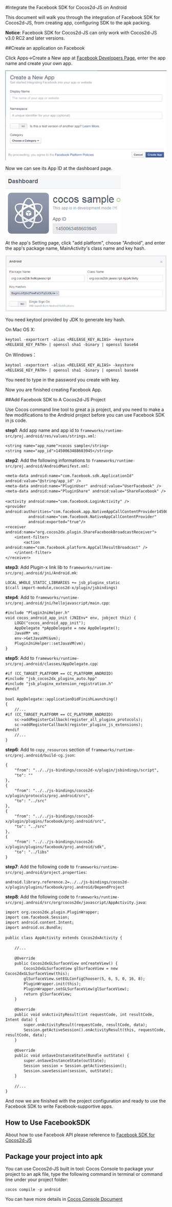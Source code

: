 #Integrate the Facebook SDK for Cocos2d-JS on Android

This document will walk you through the integration of Facebook SDK for Cocos2d-JS, from creating app, configuring SDK to the apk packing. 

**Notice**: Facebook SDK for Cocos2d-JS can only work with Cocos2d-JS v3.0 RC2 and later versions. 

##Create an application on Facebook


Click Apps->Create a New app at [Facebook Developers Page](https://developers.facebook.com/), enter the app name and create your own app.

![](./1_en.png)

Now we can see its App ID at the dashboard page.

![](./2.PNG)

At the app's Setting page, click "add platform", choose "Android", and enter the app's package name, MainActivity's class name and key hash.

![](./3.PNG)

You need keytool provided by JDK to generate key hash.

On Mac OS X:
```
keytool -exportcert -alias <RELEASE_KEY_ALIAS> -keystore <RELEASE_KEY_PATH> | openssl sha1 -binary | openssl base64
```

On Windows：
```
keytool -exportcert -alias <RELEASE_KEY_ALIAS> -keystore <RELEASE_KEY_PATH> | openssl sha1 -binary | openssl base64
```

You need to type in the password you create with key.

Now you are finished creating Facebook App.


##Add Facebook SDK to A Cocos2d-JS Project

Use Cocos command line tool to great a js project, and you need to make a few modifications to the Android project before you can use Facebook SDK in js code.

**step1**: Add app name and app id to `frameworks/runtime-src/proj.android/res/values/strings.xml`:

```
<string name="app_name">cocos sample</string>
<string name="app_id">1450063488603945</string>
```

**step2**: Add the following informations to `frameworks/runtime-src/proj.android/AndroidManifest.xml`:

```
<meta-data android:name="com.facebook.sdk.ApplicationId" android:value="@string/app_id" />
<meta-data android:name="PluginUser" android:value="UserFacebook" />
<meta-data android:name="PluginShare" android:value="ShareFacebook" />

<activity android:name="com.facebook.LoginActivity" />
<provider android:authorities="com.facebook.app.NativeAppCallContentProvider1450063488603945"
          android:name="com.facebook.NativeAppCallContentProvider"
          android:exported="true"/>
<receiver android:name="org.cocos2dx.plugin.ShareFacebookBroadcastReceiver">
    <intent-filter>
        <action android:name="com.facebook.platform.AppCallResultBroadcast" />
    </intent-filter>
</receiver>
```

**step3**: Add Plugin-x link lib to `frameworks/runtime-src/proj.android/jni/Android.mk`:

```
LOCAL_WHOLE_STATIC_LIBRARIES += jsb_pluginx_static
$(call import-module,cocos2d-x/plugin/jsbindings)
```

**step4**: Add to `frameworks/runtime-src/proj.android/jni/hellojavascript/main.cpp`:

```
#include "PluginJniHelper.h"
void cocos_android_app_init (JNIEnv* env, jobject thiz) {
    LOGD("cocos_android_app_init");
    AppDelegate *pAppDelegate = new AppDelegate();
    JavaVM* vm;
    env->GetJavaVM(&vm);
    PluginJniHelper::setJavaVM(vm);
}
```

**step5**: Add to `frameworks/runtime-src/proj.android/classes/AppDelegate.cpp`:

```
#if (CC_TARGET_PLATFORM == CC_PLATFORM_ANDROID)
#include "jsb_cocos2dx_pluginx_auto.hpp"
#include "jsb_pluginx_extension_registration.h"
#endif

bool AppDelegate::applicationDidFinishLaunching()
{
	//...
#if (CC_TARGET_PLATFORM == CC_PLATFORM_ANDROID)
    sc->addRegisterCallback(register_all_pluginx_protocols);
    sc->addRegisterCallback(register_pluginx_js_extensions);
#endif
	//...
}
```

**step6**: Add to `copy_resources` section of `frameworks/runtime-src/proj.android/build-cg.json`:

```
{
    "from": "../../js-bindings/cocos2d-x/plugin/jsbindings/script", 
    "to": ""
},
{
    "from": "../../js-bindings/cocos2d-x/plugin/protocols/proj.android/src", 
    "to": "../src"
},
{
    "from": "../../js-bindings/cocos2d-x/plugin/plugins/facebook/proj.android/src", 
    "to": "../src"
}, 
{
    "from": "../../js-bindings/cocos2d-x/plugin/plugins/facebook/proj.android/sdk", 
    "to": "../libs"
}
```

**step7**: Add the following code to `frameworks/runtime-src/proj.android/project.properties`:

```
android.library.reference.2=../../js-bindings/cocos2d-x/plugin/plugins/facebook/proj.android/DependProject
```

**step8**: Add the following code to `frameworks/runtime-src/proj.android/src/org/cocos2dx/javascript/AppActivity.java`:

```
import org.cocos2dx.plugin.PluginWrapper;
import com.facebook.Session;
import android.content.Intent;
import android.os.Bundle;

public class AppActivity extends Cocos2dxActivity {

	//...

	@Override
	public Cocos2dxGLSurfaceView onCreateView() {
        Cocos2dxGLSurfaceView glSurfaceView = new Cocos2dxGLSurfaceView(this);
        glSurfaceView.setEGLConfigChooser(5, 6, 5, 0, 16, 8);
        PluginWrapper.init(this);
        PluginWrapper.setGLSurfaceView(glSurfaceView);
        return glSurfaceView;
    }
	
	@Override
	public void onActivityResult(int requestCode, int resultCode, Intent data) {
	    super.onActivityResult(requestCode, resultCode, data);
	    Session.getActiveSession().onActivityResult(this, requestCode, resultCode, data);
	}
	
	@Override
	public void onSaveInstanceState(Bundle outState) {
	    super.onSaveInstanceState(outState);
	    Session session = Session.getActiveSession();
	    Session.saveSession(session, outState);
	}

	//...
}
```

And now we are finished with the project configuration and ready to use the Facebook SDK to write Facebook-supportive apps.

## How to Use FacebookSDK

About how to use Facebook API please reference to [Facebook SDK for Cocos2d-JS](../api-reference/zh.md)

## Package your project into apk

You can use Cocos2d-JS built in tool: Cocos Console to package your project to an apk file, type the following command in terminal or command line under your project folder:

```
cocos compile -p android
```

You can have more details in [Cocos Console Document](http://www.cocos2d-x.org/docs/manual/framework/html5/v2/cocos-console/zh)